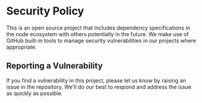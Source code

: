 # Security Policy

This is an open source project
that includes dependency specifications in the node ecosystem with others potentially in the future.
We make use of GitHub built-in tools to manage security vulnerabilities in our projects where appropriate.

## Reporting a Vulnerability

If you find a vulnerability in this project, please let us know by raising an issue in the repository.
We'll do our best to respond and address the issue as quickly as possible.
